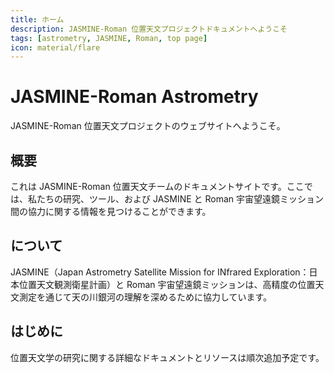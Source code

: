 ```yaml
---
title: ホーム
description: JASMINE-Roman 位置天文プロジェクトドキュメントへようこそ
tags: [astrometry, JASMINE, Roman, top page]
icon: material/flare
---
```


# JASMINE-Roman Astrometry

JASMINE-Roman 位置天文プロジェクトのウェブサイトへようこそ。

## 概要

これは JASMINE-Roman 位置天文チームのドキュメントサイトです。ここでは、私たちの研究、ツール、および JASMINE と Roman 宇宙望遠鏡ミッション間の協力に関する情報を見つけることができます。

## について

JASMINE（Japan Astrometry Satellite Mission for INfrared Exploration：日本位置天文観測衛星計画）と Roman 宇宙望遠鏡ミッションは、高精度の位置天文測定を通じて天の川銀河の理解を深めるために協力しています。

## はじめに

位置天文学の研究に関する詳細なドキュメントとリソースは順次追加予定です。
